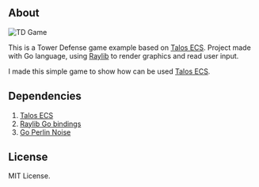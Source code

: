 ## About
![TD Game](https://media.giphy.com/media/3T418nRvjGL4VdskD2/giphy.gif)

This is a Tower Defense game example based on [Talos ECS](https://github.com/OlegDzhuraev/talosecs). Project made with Go language, using [Raylib](https://github.com/raysan5/raylib) to render graphics and read user input.

I made this simple game to show how can be used [Talos ECS](https://github.com/OlegDzhuraev/talosecs).

## Dependencies
1. [Talos ECS](https://github.com/OlegDzhuraev/talosecs)
2. [Raylib Go bindings](https://github.com/gen2brain/raylib-go)
3. [Go Perlin Noise](github.com/aquilax/go-perlin)

## License
MIT License.
